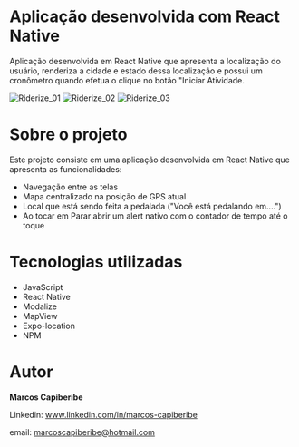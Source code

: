 # Aplicação desenvolvida com React Native

Aplicação desenvolvida em React Native que apresenta a localização do usuário, renderiza a cidade e estado dessa localização e possui um cronômetro quando efetua o clique no botão "Iniciar Atividade.


![Riderize_01](https://user-images.githubusercontent.com/96851717/191362036-54e34c52-f111-478a-b018-4d945c1ed915.jpeg)
![Riderize_02](https://user-images.githubusercontent.com/96851717/191362194-d8433376-4004-4c29-be28-ddbc0ce4bed6.jpeg)
![Riderize_03](https://user-images.githubusercontent.com/96851717/191362264-efb1764c-4b2d-4c5e-ba2e-bc1eb0dcbe8f.jpeg)




# Sobre o projeto

Este projeto consiste em uma aplicação desenvolvida em React Native que apresenta as funcionalidades:

* Navegação entre as telas
* Mapa centralizado na posição de GPS atual
* Local que está sendo feita a pedalada ("Você está pedalando em....")
* Ao tocar em Parar abrir um alert nativo com o contador de tempo até o toque


# Tecnologias utilizadas

* JavaScript
* React Native
* Modalize
* MapView
* Expo-location
* NPM


# Autor
<b>Marcos Capiberibe</b>

Linkedin: www.linkedin.com/in/marcos-capiberibe

email: marcoscapiberibe@hotmail.com
